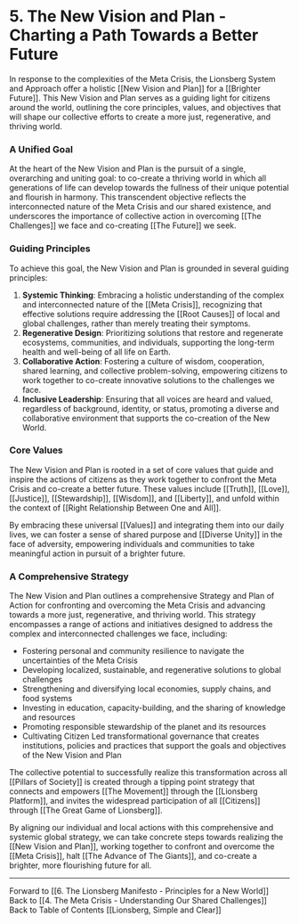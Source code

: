 # 5.  The New Vision and Plan - Charting a Path Towards a Better Future

In response to the complexities of the Meta Crisis, the Lionsberg System and Approach offer a holistic [[New Vision and Plan]] for a [[Brighter Future]]. This New Vision and Plan serves as a guiding light for citizens around the world, outlining the core principles, values, and objectives that will shape our collective efforts to create a more just, regenerative, and thriving world.

### A Unified Goal

At the heart of the New Vision and Plan is the pursuit of a single, overarching and uniting goal: to co-create a thriving world in which all generations of life can develop towards the fullness of their unique potential and flourish in harmony. This transcendent objective reflects the interconnected nature of the Meta Crisis and our shared existence, and underscores the importance of collective action in overcoming [[The Challenges]] we face and co-creating [[The Future]] we seek. 

### Guiding Principles

To achieve this goal, the New Vision and Plan is grounded in several guiding principles:

1.  **Systemic Thinking**: Embracing a holistic understanding of the complex and interconnected nature of the [[Meta Crisis]], recognizing that effective solutions require addressing the [[Root Causes]] of local and global challenges, rather than merely treating their symptoms.
2.  **Regenerative Design**: Prioritizing solutions that restore and regenerate ecosystems, communities, and individuals, supporting the long-term health and well-being of all life on Earth.
3.  **Collaborative Action**: Fostering a culture of wisdom, cooperation, shared learning, and collective problem-solving, empowering citizens to work together to co-create innovative solutions to the challenges we face.
4.  **Inclusive Leadership**: Ensuring that all voices are heard and valued, regardless of background, identity, or status, promoting a diverse and collaborative environment that supports the co-creation of the New World.

### Core Values

The New Vision and Plan is rooted in a set of core values that guide and inspire the actions of citizens as they work together to confront the Meta Crisis and co-create a better future. These values include [[Truth]], [[Love]], [[Justice]], [[Stewardship]], [[Wisdom]], and [[Liberty]], and unfold within the context of [[Right Relationship Between One and All]].

By embracing these universal [[Values]] and integrating them into our daily lives, we can foster a sense of shared purpose and [[Diverse Unity]] in the face of adversity, empowering individuals and communities to take meaningful action in pursuit of a brighter future.

### A Comprehensive Strategy

The New Vision and Plan outlines a comprehensive Strategy and Plan of Action for confronting and overcoming the Meta Crisis and advancing towards a more just, regenerative, and thriving world. This strategy encompasses a range of actions and initiatives designed to address the complex and interconnected challenges we face, including:

-   Fostering personal and community resilience to navigate the uncertainties of the Meta Crisis
-   Developing localized, sustainable, and regenerative solutions to global challenges
-   Strengthening and diversifying local economies, supply chains, and food systems
-   Investing in education, capacity-building, and the sharing of knowledge and resources
-   Promoting responsible stewardship of the planet and its resources
-   Cultivating Citizen Led transformational governance that creates institutions, policies and practices that support the goals and objectives of the New Vision and Plan

The collective potential to successfully realize this transformation across all [[Pillars of Society]] is created through a tipping point strategy that connects and empowers [[The Movement]] through the [[Lionsberg Platform]], and invites the widespread participation of all [[Citizens]] through [[The Great Game of Lionsberg]]. 

By aligning our individual and local actions with this comprehensive and systemic global strategy, we can take concrete steps towards realizing the [[New Vision and Plan]], working together to confront and overcome the [[Meta Crisis]], halt [[The Advance of The Giants]], and co-create a brighter, more flourishing future for all.

____
Forward to [[6.  The Lionsberg Manifesto - Principles for a New World]]  
Back to [[4.  The Meta Crisis - Understanding Our Shared Challenges]]  
Back to Table of Contents [[Lionsberg, Simple and Clear]]